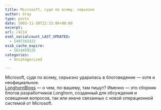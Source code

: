 ```yaml
---
title: Microsoft, судя по всему, серьезно
author: Gray
type: posts
date: 2003-11-30T22:33:06+00:00
excerpt:
url: /4214
esml_socialcount_LAST_UPDATED:
  - 1497163322
essb_cache_expire:
  - 1614459125
categories:
  - Uncategorized

---
```








Microsoft, судя по всему, серьезно ударилась в блоговедение &#8212; хотя и неофициальное.  
[LonghornBlogs][1] &#8212; о чем, по-вашему, там пишут? Именно &#8212; это сборник блогов разработчиков Longhorn, созданный для обсуждения и освещения вопросов, так или иначе связанных с новой операционной системой от Microsoft.

 [1]: http://longhornblogs.com/